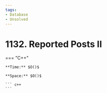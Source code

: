 ```yaml
---
tags:
- Database
- Unsolved
---
```



# 1132. Reported Posts II

=== "C++"

    **Time:** $O()$

    **Space:** $O()$

    ``` c++
    ```